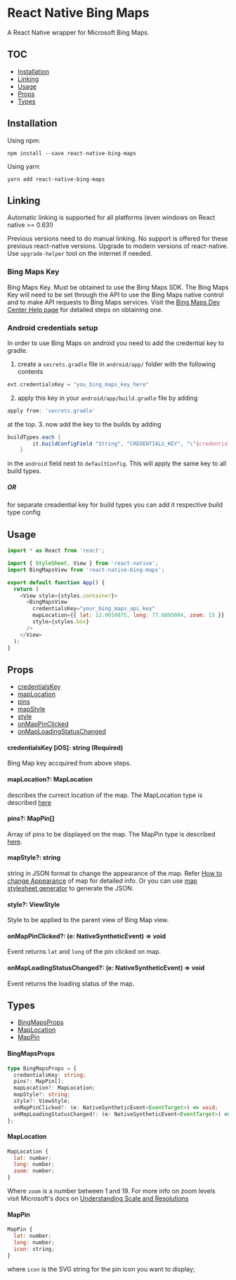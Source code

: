 # **React Native Bing Maps**

A React Native wrapper for Microsoft Bing Maps.

## TOC

- [Installation](#installation)
- [Linking](#linking)
- [Usage](#usage)
- [Props](#props)
- [Types](#types)

## Installation

Using npm:

```shell
npm install --save react-native-bing-maps
```

Using yarn:

```shell
yarn add react-native-bing-maps
```

## Linking

Automatic linking is supported for all platforms (even windows on React native >= 0.63!)

Previous versions need to do manual linking. No support is offered for these previous react-native versions. Upgrade to modern versions of react-native. Use `upgrade-helper` tool on the internet if needed.

### Bing Maps Key

Bing Maps Key. Must be obtained to use the Bing Maps SDK. The Bing Maps Key will need to be set through the API to use the Bing Maps native control and to make API requests to Bing Maps services. Visit the [Bing Maps Dev Center Help page](https://docs.microsoft.com/en-us/bingmaps/getting-started/bing-maps-dev-center-help/getting-a-bing-maps-key 'Bing Maps Dev Center Help page') for detailed steps on obtaining one.

### Android credentials setup

In order to use Bing Maps on android you need to add the credential key to gradle.

1. create a `secrets.gradle` file in `android/app/` folder with the following contents

```groovy
ext.credentialsKey = "you_bing_maps_key_here"
```

2. apply this key in your `android/app/build.gradle` file by adding

```groovy
apply from: 'secrets.gradle'
```

at the top. 3. now add the key to the builds by adding

```groovy
buildTypes.each {
        it.buildConfigField "String", "CREDENTIALS_KEY", "\"$credentialsKey\""
    }
```

in the `android` field next to `defaultConfig`. This will apply the same key to all build types.

##### OR

for separate creadential key for build types you can add it respective build type config

## Usage

```js
import * as React from 'react';

import { StyleSheet, View } from 'react-native';
import BingMapsView from 'react-native-bing-maps';

export default function App() {
  return (
    <View style={styles.container}>
      <BingMapsView
        credentialsKey="your_bing_maps_api_key"
        mapLocation={{ lat: 12.9010875, long: 77.6095084, zoom: 15 }}
        style={styles.box}
      />
    </View>
  );
}
```

## Props

- [credentialsKey](#credentialsKey)
- [mapLocation](#mapLocation)
- [pins](#pins)
- [mapStyle](#mapStyle)
- [style](#style)
- [onMapPinClicked](#onMapPinClicked)
- [onMapLoadingStatusChanged](#onMapLoadingStatusChanged)

#### credentialsKey [iOS]: string (Required)

Bing Map key accquired from above steps.

#### mapLocation?: MapLocation

describes the currect location of the map. The MapLocation type is described [here](#maplocation)

#### pins?: MapPin[]

Array of pins to be displayed on the map. The MapPin type is described [here](#mappin).

#### mapStyle?: string

string in JSON format to change the appearance of the map. Refer [How to change Appearance](https://docs.microsoft.com/en-us/bingmaps/sdk-native/map-control-concepts/change-map-appearance 'How to change Appearance') of map for detailed info. Or you can use [map stylesheet generator](https://www.microsoft.com/en-in/p/map-style-sheet-editor/9nbhtcjt72ft?rtc=1&activetab=pivot:overviewtab 'map stylesheet generator') to generate the JSON.

#### style?: ViewStyle

Style to be applied to the parent view of Bing Map view.

#### onMapPinClicked?: (e: NativeSyntheticEvent<EventTarget>) => void

Event returns `lat` and `long` of the pin clicked on map.

#### onMapLoadingStatusChanged?: (e: NativeSyntheticEvent<EventTarget>) => void

Event returns the loading status of the map.

## Types

- [BingMapsProps]()
- [MapLocation]()
- [MapPin]()

#### BingMapsProps

```ts
type BingMapsProps = {
  credentialsKey: string;
  pins?: MapPin[];
  mapLocation?: MapLocation;
  mapStyle?: string;
  style?: ViewStyle;
  onMapPinClicked?: (e: NativeSyntheticEvent<EventTarget>) => void;
  onMapLoadingStatusChanged?: (e: NativeSyntheticEvent<EventTarget>) => void;
};
```

#### MapLocation

```js
MapLocation {
  lat: number;
  long: number;
  zoom: number;
}
```

Where `zoom` is a number between 1 and 19. For more info on zoom levels visit Microsoft's docs on [Understanding Scale and Resolutions](https://docs.microsoft.com/en-us/bingmaps/articles/understanding-scale-and-resolution 'Understanding Scale and Resolutions')

#### MapPin

```javascript
MapPin {
  lat: number;
  long: number;
  icon: string;
}
```

where `icon` is the SVG string for the pin icon you want to display;
